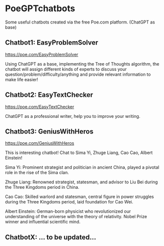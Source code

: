 # PoeGPTchatbots
Some useful chatbots created via the free Poe.com platform. (ChatGPT as base)


## Chatbot1: EasyProblemSolver
https://poe.com/EasyProblemSolver

Using ChatGPT as a base, implementing the Tree of Thoughts algorithm, the chatbot will assign different kinds of experts to discuss your question/problem/difficulty/anything and provide relevant information to make life easier!

## Chatbot2: EasyTextChecker
https://poe.com/EasyTextChecker

ChatGPT as a professional writer, help you to improve your writing.

## Chatbot3: GeniusWithHeros
https://poe.com/GeniusWithHeros

This is interesting chatbot! Chat to Sima Yi, Zhuge Liang, Cao Cao, Albert Einstein!

Sima Yi: Prominent strategist and politician in ancient China, played a pivotal role in the rise of the Sima clan.

Zhuge Liang: Renowned strategist, statesman, and advisor to Liu Bei during the Three Kingdoms period in China.

Cao Cao: Skilled warlord and statesman, central figure in power struggles during the Three Kingdoms period, laid foundation for Cao Wei.

Albert Einstein: German-born physicist who revolutionized our understanding of the universe with the theory of relativity. Nobel Prize winner and influential scientific mind.

## ChatbotX: ... to be updated...

